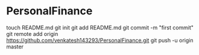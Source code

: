 PersonalFinance
===============
touch README.md
git init
git add README.md
git commit -m "first commit"
git remote add origin https://github.com/venkatesh143293/PersonalFinance.git
git push -u origin master




